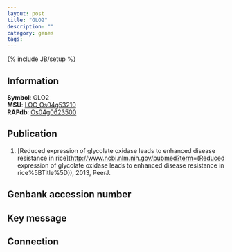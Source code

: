 ```yaml
---
layout: post
title: "GLO2"
description: ""
category: genes
tags: 
---
```

{% include JB/setup %}

## Information
__Symbol__: GLO2  
__MSU__: [LOC_Os04g53210](http://rice.plantbiology.msu.edu/cgi-bin/ORF_infopage.cgi?orf=LOC_Os04g53210)  
__RAPdb__: [Os04g0623500](http://rapdb.dna.affrc.go.jp/viewer/gbrowse_details/irgsp1?name=Os04g0623500)  

## Publication
1. [Reduced expression of glycolate oxidase leads to enhanced disease resistance in rice](http://www.ncbi.nlm.nih.gov/pubmed?term=(Reduced expression of glycolate oxidase leads to enhanced disease resistance in rice%5BTitle%5D)), 2013, PeerJ.

## Genbank accession number

## Key message

## Connection


